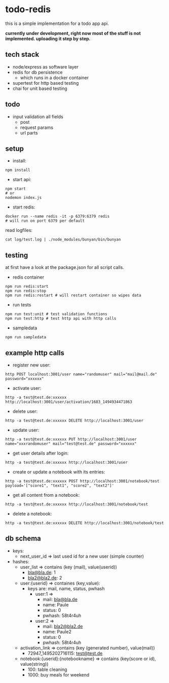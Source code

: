 # todo-redis

this is a simple implementation for a todo app api. 

**currently under development, right now most of the stuff is not implemented. uploading it step by step.**

## tech stack
- node/express as software layer
- redis for db persistence
  - which runs in a docker container
- supertest for http based testing
- chai for unit based testing


## todo
- input validation all fields 
  - post
  - request params
  - url parts


## setup
- install:

```
npm install
```

- start api:

```
npm start
# or
nodemon index.js
```

- start redis:

```
docker run --name redis -it -p 6379:6379 redis
# will run on port 6379 per default
```

read logfiles:
```
cat log/test.log | ./node_modules/bunyan/bin/bunyan
```

## testing

at first have a look at the package.json for all script calls.

- redis container
```
npm run redis:start
npm run redis:stop
npm run redis:restart # will restart container so wipes data
```

- run tests
```
npm run test:unit # test validation functions
npm run test:http # test http api with http calls
```

- sampledata
```
npm run sampledata
```

## example http calls
- register new user:
```
http POST localhost:3001/user name="randomuser" mail="mail@mail.de" password="xxxxxx"
```

- activate user:
```
http -a test@test.de:xxxxxx http://localhost:3001/user/activation/1683_1494934471863
```

- delete user:
```
http -a test@test.de:xxxxxx DELETE http://localhost:3001/user
```

- update user:
```
http -a test@test.de:xxxxxx PUT http://localhost:3001/user name="xxxrandomuser" mail="test@test.de" password="xxxxxx"
```

- get user details after login:
```
http -a test@test.de:xxxxxx http://localhost:3001/user
```

- create or update a notebook with its entries:
```
http -a test@test.de:xxxxxx POST http://localhost:3001/notebook/test payload='["score1", "text1", "score2", "text2"]'
```

- get all content from a notebook:
```
http -a test@test.de:xxxxxx http://localhost:3001/notebook/test
```

- delete a notebook:
```
http -a test@test.de:xxxxxx DELETE http://localhost:3001/notebook/test
```


## db schema
- keys:
  - next_user_id => last used id for a new user (simple counter)
- hashes:
  - user_list => contains (key (mail), value(userid)) 
      - bla@bla.de: 1
      - bla2@bla2.de: 2
  - user:{userid} => containes (key,value):
    - keys are: mail, name, status, pwhash
      - user:1 =>
        - mail: bla@bla.de
        - name: Paule
        - status: 0
        - pwhash: 58t4r4uh
      - user:2 =>
        - mail: bla2@bla2.de
        - name: Paule2
        - status: 0
        - pwhash: 58t4r4uh
  - activation_link => contains (key (generated number), value(mail))
    - 72947_1495202716115: test@test.de
  - notebook:{userid}:{notebookname} => contains (key(score or id), value(string))
    - 100: table cleaning
    - 1000: buy meals for weekend


